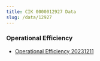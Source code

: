 ```yaml
---
title: CIK 0000012927 Data
slug: /data/12927
---
```



### Operational Efficiency
- [Operational Efficiency 20231211](data/12927/Operational_Efficiency/0000012927_Operational_Efficiency_20231211.csv)
